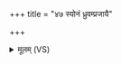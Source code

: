 +++
title = "४७ स्योनं ध्रुवम्प्रजायै"

+++
<details><summary>मूलम् (VS)</summary>

स्यो॒नं ध्रु॒वंप्र॒जायै॑ धारयामि॒ तेऽश्मा॑नं दे॒व्याः पृ॑थि॒व्या उ॒पस्थे॑। तमाति॑ष्ठानु॒माद्या॑ सु॒वर्चा॑ दी॒र्घं त॒ आयुः॑ सवि॒ता कृ॑णोतु ॥
</details>